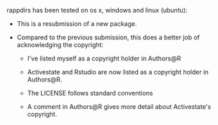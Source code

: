 rappdirs has been tested on os x, windows and linux (ubuntu):

* This is a resubmission of a new package.

* Compared to the previous submission, this does a better job of 
  acknowledging the copyright:
  
    * I've listed myself as a copyright holder in Authors@R
  
    * Activestate and Rstudio are now listed as a copyright holder in Authors@R.
    
    * The LICENSE follows standard conventions
    
    * A comment in Authors@R gives more detail about Activestate's copyright.
